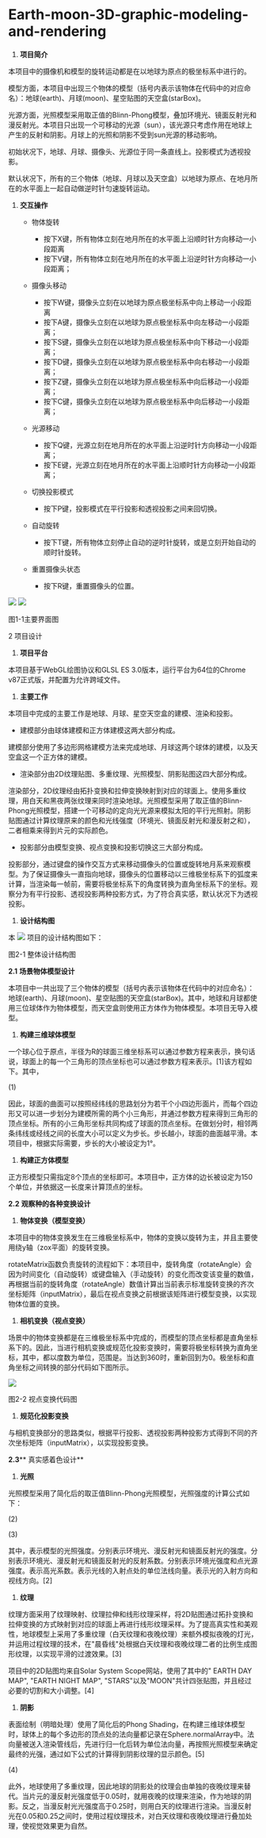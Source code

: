 # Earth-moon-3D-graphic-modeling-and-rendering


1. **项目简介**

本项目中的摄像机和模型的旋转运动都是在以地球为原点的极坐标系中进行的。

模型方面，本项目中出现三个物体的模型（括号内表示该物体在代码中的对应命名）：地球(earth)、月球(moon)、星空贴图的天空盒(starBox)。

光源方面，光照模型采用取正值的Blinn-Phong模型，叠加环境光、镜面反射光和漫反射光。本项目只出现一个可移动的光源（sun），该光源只考虑作用在地球上产生的反射和阴影。月球上的光照和阴影不受到sun光源的移动影响。

初始状况下，地球、月球、摄像头、光源位于同一条直线上。投影模式为透视投影。

默认状况下，所有的三个物体（地球、月球以及天空盒）以地球为原点、在地月所在的水平面上一起自动做逆时针匀速旋转运动。

1. **交互操作**

    - 物体旋转
      - 按下X键，所有物体立刻在地月所在的水平面上沿顺时针方向移动一小段距离
      - 按下V键，所有物体立刻在地月所在的水平面上沿逆时针方向移动一小段距离；

    - 摄像头移动
      - 按下W键，摄像头立刻在以地球为原点极坐标系中向上移动一小段距离
      - 按下A键，摄像头立刻在以地球为原点极坐标系中向左移动一小段距离；
      - 按下S键，摄像头立刻在以地球为原点极坐标系中向下移动一小段距离；
      - 按下D键，摄像头立刻在以地球为原点极坐标系中向右移动一小段距离；
      - 按下Z键，摄像头立刻在以地球为原点极坐标系中向后移动一小段距离；
      - 按下C键，摄像头立刻在以地球为原点极坐标系中向后移动一小段距离；

    - 光源移动
      - 按下Q键，光源立刻在地月所在的水平面上沿逆时针方向移动一小段距离；
      - 按下E键，光源立刻在地月所在的水平面上沿顺时针方向移动一小段距离；

    - 切换投影模式
      - 按下P键，投影模式在平行投影和透视投影之间来回切换。

    - 自动旋转
      - 按下T键，所有物体立刻停止自动的逆时针旋转，或是立刻开始自动的顺时针旋转。

    - 重置摄像头状态
      - 按下R键，重置摄像头的位置。

![](RackMultipart20211218-4-1xotddg_html_dcd16a2eae5c5732.png) ![](RackMultipart20211218-4-1xotddg_html_6f9c4e2b8a9bfbc8.png)

图1-1主要界面图

2 项目设计

1. **项目平台**

本项目基于WebGL绘图协议和GLSL ES 3.0版本，运行平台为64位的Chrome v87正式版，并配置为允许跨域文件。

1. **主要工作**

本项目中完成的主要工作是地球、月球、星空天空盒的建模、渲染和投影。

- 建模部分由球体建模和正方体建模这两大部分构成。

建模部分使用了多边形网格建模方法来完成地球、月球这两个球体的建模，以及天空盒这一个正方体的建模。

- 渲染部分由2D纹理贴图、多重纹理、光照模型、阴影贴图这四大部分构成。

渲染部分，2D纹理经由拓扑变换和拉伸变换映射到对应的球面上。使用多重纹理，用白天和黑夜两张纹理来同时渲染地球。光照模型采用了取正值的Blinn-Phong光照模型，搭建一个可移动的定向光光源来模拟太阳的平行光照射。阴影贴图通过计算纹理原来的颜色和光线强度（环境光、镜面反射光和漫反射之和），二者相乘来得到片元的实际颜色。

- 投影部分由模型变换、视点变换和投影切换这三大部分构成。

投影部分，通过键盘的操作交互方式来移动摄像头的位置或旋转地月系来观察模型。为了保证摄像头一直指向地球，摄像头的位置移动以三维极坐标系下的弧度来计算，当渲染每一帧前，需要将极坐标系下的角度转换为直角坐标系下的坐标。观察分为有平行投影、透视投影两种投影方式，为了符合真实感，默认状况下为透视投影。

1. **设计结构图**

本 ![](RackMultipart20211218-4-1xotddg_html_26866c34458ddfc.png)
 项目的设计结构图如下：

图2-1 整体设计结构图

**2.1**  **场景物体模型设计**

本项目中一共出现了三个物体的模型（括号内表示该物体在代码中的对应命名）：地球(earth)、月球(moon)、星空贴图的天空盒(starBox)。其中，地球和月球都使用三位球体作为物体模型，而天空盒则使用正方体作为物体模型。本项目无导入模型。

1. **构建三维球体模型**

一个球心位于原点，半径为R的球面三维坐标系可以通过参数方程来表示，换句话说，球面上的每一个三角形的顶点坐标也可以通过参数方程来表示。[1]该方程如下。其中，

(1)

因此，球面的曲面可以按照经纬线的思路划分为若干个小四边形面片，而每个四边形又可以进一步划分为建模所需的两个小三角形，并通过参数方程来得到三角形的顶点坐标。所有的小三角形坐标共同构成了球面的顶点坐标。在做划分时，相邻两条纬线或经线之间的长度大小可以定义为步长。步长越小，球面的曲面越平滑。本项目中，根据实际需要，步长的大小被设定为1°。

1. **构建正方体模型**

正方形模型只需指定8个顶点的坐标即可。本项目中，正方体的边长被设定为150个单位，并依据这一长度来计算顶点的坐标。

**2.2**  **观察种的各种变换设计**

1. **物体变换（模型变换）**

本项目中的物体变换发生在三维极坐标系中，物体的变换以旋转为主，并且主要使用绕y轴（zox平面）的旋转变换。

rotateMatrix函数负责旋转的流程如下：本项目中，旋转角度（rotateAngle）会因为时间变化（自动旋转）或键盘输入（手动旋转）的变化而改变该变量的数值，再根据当前的旋转角度（rotateAngle）数值计算出当前表示标准旋转变换的齐次坐标矩阵（inputMatrix），最后在视点变换之前根据该矩阵进行模型变换，以实现物体位置的变换。

1. **相机变换（视点变换）**

场景中的物体变换都是在三维极坐标系中完成的，而模型的顶点坐标都是直角坐标系下的。因此，当进行相机变换或规范化投影变换时，需要将极坐标转换为直角坐标，其中，都以度数为单位，范围是。当达到360时，重新回到为0。极坐标和直角坐标之间转换的部分代码如下图所示。

![](RackMultipart20211218-4-1xotddg_html_9bc0fbf535954623.png)

图2-2 视点变换代码图

1. **规范化投影变换**

与相机变换部分的思路类似，根据平行投影、透视投影两种投影方式得到不同的齐次坐标矩阵（inputMatrix），以实现投影变换。

**2.3**** 真实感着色设计**

1. **光照**

光照模型采用了简化后的取正值Blinn-Phong光照模型，光照强度的计算公式如下：

(2)

(3)

其中，表示模型的光照强度。分别表示环境光、漫反射光和镜面反射光的强度。分别表示环境光、漫反射光和镜面反射光的反射系数。分别表示环境光强度和点光源强度。表示高光系数。表示光线的入射点处的单位法线向量。表示光的入射方向和视线方向。[2]

1. **纹理**

纹理方面采用了纹理映射、纹理拉伸和线形纹理采样，将2D贴图通过拓扑变换和拉伸变换的方式映射到对应的球面上再进行线形纹理采样。为了提高真实性和美观性，地球模型上采用了多重纹理（白天纹理和夜晚纹理）来额外模拟夜晚的灯光，并运用过程纹理的技术，在&quot;晨昏线&quot;处根据白天纹理和夜晚纹理二者的比例生成图形纹理，以实现平滑的过渡效果。[3]

项目中的2D贴图均来自Solar System Scope网站，使用了其中的&quot; EARTH DAY MAP&quot;, &quot;EARTH NIGHT MAP&quot;, &quot;STARS&quot;以及&quot;MOON&quot;共计四张贴图，并且经过必要的切割和大小调整。[4]

1. **阴影**

表面绘制（明暗处理）使用了简化后的Phong Shading，在构建三维球体模型时，球体上的每个多边形的顶点处的法向量都记录在Sphere.normalArray中。法向量被送入渲染管线后，先进行归一化后转为单位法向量，再按照光照模型来确定最终的光强，通过如下公式的计算得到阴影纹理的显示颜色。[5]

(4)

此外，地球使用了多重纹理，因此地球的阴影处的纹理会由单独的夜晚纹理来替代。当片元的漫反射光强度低于0.05时，就用夜晚的纹理来渲染，作为地球的阴影。反之，当漫反射光光强度高于0.25时，则用白天的纹理进行渲染。当漫反射光在0.05和0.25之间时，使用过程纹理技术，对白天纹理和夜晚纹理进行叠加处理，使视觉效果更为自然。
